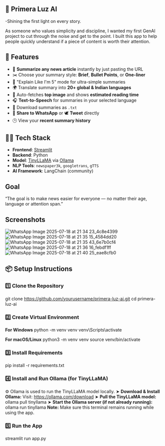 ## 🌅 Primera Luz AI 
-Shining the first light on every story.

As someone who values simplicity and discipline, I wanted my first GenAI project to cut through the noise and get to the point. I built this app to help people quickly understand if a piece of content is worth their attention.

## 🚀 Features

- 📰 **Summarize any news article** instantly by just pasting the URL
- ✂️ Choose your summary style: **Brief**, **Bullet Points**, or **One-liner**
- 👶 "Explain Like I'm 5" mode for ultra-simple summaries
- 🌍 Translate summary into **20+ global & Indian languages**
- 📸 Auto-fetches **top image** and shows **estimated reading time**
- 🎧 **Text-to-Speech** for summaries in your selected language
- 📂 Download summaries as `.txt`
- 📱 **Share to WhatsApp** or 🕊 **Tweet** directly
- 🕒 View your **recent summary history**

## 🧑‍💻 Tech Stack

- **Frontend**: [Streamlit](https://streamlit.io/)
- **Backend**: Python
- **Model**: [TinyLLaMA](https://ollama.com/library/tinyllama) via [Ollama](https://ollama.com/)
- **NLP Tools**: `newspaper3k`, `googletrans`, `gTTS`
- **AI Framework**: LangChain (community)

## Goal
“The goal is to make news easier for everyone — no matter their age, language or attention span.”

## Screenshots

![WhatsApp Image 2025-07-18 at 21 34 23_4c8e4399](https://github.com/user-attachments/assets/270117ef-b6ea-421c-a106-7c3c8852834e)
![WhatsApp Image 2025-07-18 at 21 35 15_4584dd20](https://github.com/user-attachments/assets/d4c634fd-4d53-4dac-a4ec-37ccd1a9c9af)
![WhatsApp Image 2025-07-18 at 21 35 43_6e7b0cf4](https://github.com/user-attachments/assets/7977c1b7-6095-40eb-9a5c-6016457bedfc)
![WhatsApp Image 2025-07-18 at 21 36 16_febdf1ff](https://github.com/user-attachments/assets/2f15e754-4b0f-45b9-8455-768011021c9a)
![WhatsApp Image 2025-07-18 at 21 40 25_eae8cfb0](https://github.com/user-attachments/assets/0236d13b-dff0-42a9-a581-0fd3930012a0)

## 📦 Setup Instructions

### 1️⃣ Clone the Repository
git clone https://github.com/yourusername/primera-luz-ai.git
cd primera-luz-ai

### 2️⃣ Create Virtual Environment
**For Windows**
python -m venv venv
venv\Scripts\activate

**For macOS/Linux**
python3 -m venv venv
source venv/bin/activate

### 3️⃣ Install Requirements
pip install -r requirements.txt

### 4️⃣ Install and Run Ollama (for TinyLLaMA)
⚙️ Ollama is used to run the TinyLLaMA model locally.
➤ **Download & Install Ollama:**
Visit: https://ollama.com/download
➤ **Pull the TinyLLaMA model:**
ollama pull tinyllama
➤ **Start the Ollama server (if not already running):**
ollama run tinyllama
**Note:** Make sure this terminal remains running while using the app.

### 5️⃣ Run the App
streamlit run app.py

